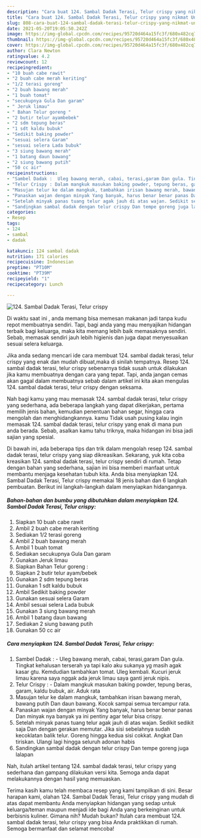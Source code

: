 ```yaml
---
description: "Cara buat 124. Sambal Dadak Terasi, Telur crispy yang nikmat Untuk Jualan"
title: "Cara buat 124. Sambal Dadak Terasi, Telur crispy yang nikmat Untuk Jualan"
slug: 808-cara-buat-124-sambal-dadak-terasi-telur-crispy-yang-nikmat-untuk-jualan
date: 2021-05-20T19:05:50.242Z
image: https://img-global.cpcdn.com/recipes/95720d464a15fc3f/680x482cq70/124-sambal-dadak-terasi-telur-crispy-foto-resep-utama.jpg
thumbnail: https://img-global.cpcdn.com/recipes/95720d464a15fc3f/680x482cq70/124-sambal-dadak-terasi-telur-crispy-foto-resep-utama.jpg
cover: https://img-global.cpcdn.com/recipes/95720d464a15fc3f/680x482cq70/124-sambal-dadak-terasi-telur-crispy-foto-resep-utama.jpg
author: Clara Newton
ratingvalue: 4.2
reviewcount: 12
recipeingredient:
- "10 buah cabe rawit"
- "2 buah cabe merah keriting"
- "1/2 terasi goreng"
- "2 buah bawang merah"
- "1 buah tomat"
- "secukupnya Gula Dan garam"
- " Jeruk limau"
- " Bahan Telur goreng "
- "2 butir telur ayambebek"
- "2 sdm tepung beras"
- "1 sdt kaldu bubuk"
- "Sedikit baking powder"
- "sesuai selera Garam"
- "sesuai selera Lada bubuk"
- "3 siung bawang merah"
- "1 batang daun bawang"
- "2 siung bawang putih"
- "50 cc air"
recipeinstructions:
- "Sambel Dadak :  Uleg bawang merah, cabai, terasi,garam Dan gula. Tingkat kehalusan terserah ya tapi kalo aku sukanya yg masih agak kasar gtu. Kemdudian tambahkan tomat. Uleg kembali. Kucuri jeruk limau karena saya nggak ada jeruk limau saya ganti jeruk nipis."
- "Telur Crispy : Dalam mangkuk masukan baking powder, tepung beras, garam, kaldu bubuk, air. Aduk rata"
- "Masujan telur ke dalam mangkuk, tambahkan irisan bawang merah, bawang putih Dan daun bawang. Kocok sampai semua tercampur rata."
- "Panaskan wajan dengan minyak Yang banyak, harus benar benar panas Dan minyak nya banyak ya ini pentiny agar telur bisa crispy."
- "Setelah minyak panas tuang telur agak jauh di atas wajan. Sedikit sedikit saja Dan dengan gerakan memutar. Jika sisi sebelahnya sudah kecoklatan balik telur. Goreng hingga kedua sisi cokkat. Angkat Dan tiriskan. Ulangi lagi hingga seluruh adonan habis"
- "Sandingkan sambal dadak dengan telur crispy Dan tempe goreng juga lalapan"
categories:
- Resep
tags:
- 124
- sambal
- dadak

katakunci: 124 sambal dadak 
nutrition: 171 calories
recipecuisine: Indonesian
preptime: "PT10M"
cooktime: "PT39M"
recipeyield: "1"
recipecategory: Lunch

---
```



![124. Sambal Dadak Terasi, Telur crispy](https://img-global.cpcdn.com/recipes/95720d464a15fc3f/680x482cq70/124-sambal-dadak-terasi-telur-crispy-foto-resep-utama.jpg)

Di waktu  saat ini , anda memang bisa memesan makanan jadi tanpa kudu repot membuatnya sendiri. Tapi, bagi anda yang mau menyajikan hidangan terbaik bagi keluarga, maka kita memang lebih baik memasaknya sendiri. Sebab, memasak sendiri jauh lebih higienis dan juga dapat menyesuaikan sesuai selera keluarga.

Jika anda sedang mencari ide cara membuat 124. sambal dadak terasi, telur crispy yang enak dan mudah dibuat,maka di sinilah tempatnya. Resep 124. sambal dadak terasi, telur crispy  sebenarnya tidak susah untuk dilakukan jika kamu membuatnya dengan cara yang tepat. Tapi, anda jangan cemas akan gagal dalam membuatnya 
sebab dalam artikel ini kita akan mengulas 124. sambal dadak terasi, telur crispy dengan seksama.  



Nah bagi kamu yang mau memasak 124. sambal dadak terasi, telur crispy yang sederhana, ada beberapa langkah yang dapat dikerjakan, pertama memilih jenis bahan, kemudian penentuan bahan segar, hingga cara mengolah dan menghidangkannya. kamu Tidak usah pusing kalau ingin memasak 124. sambal dadak terasi, telur crispy yang enak di mana pun anda berada. Sebab, asalkan kamu  tahu triknya, maka hidangan ini bisa jadi sajian yang spesial.

Di bawah ini, ada beberapa tips dan trik dalam mengolah resep 124. sambal dadak terasi, telur crispy yang siap dikreasikan. Sekarang, yuk kita coba kreasikan 124. sambal dadak terasi, telur crispy sendiri di rumah. Tetap dengan bahan yang sederhana, sajian ini bisa memberi manfaat untuk membantu menjaga kesehatan tubuh kita. Anda bisa menyiapkan 124. Sambal Dadak Terasi, Telur crispy memakai 18 jenis bahan dan 6 langkah pembuatan. Berikut ini langkah-langkah dalam menyiapkan hidangannya.

<!--inarticleads1-->

##### Bahan-bahan dan bumbu yang dibutuhkan dalam menyiapkan 124. Sambal Dadak Terasi, Telur crispy:

1. Siapkan 10 buah cabe rawit
1. Ambil 2 buah cabe merah keriting
1. Sediakan 1/2 terasi goreng
1. Ambil 2 buah bawang merah
1. Ambil 1 buah tomat
1. Sediakan secukupnya Gula Dan garam
1. Gunakan  Jeruk limau
1. Siapkan  Bahan Telur goreng :
1. Siapkan 2 butir telur ayam/bebek
1. Gunakan 2 sdm tepung beras
1. Gunakan 1 sdt kaldu bubuk
1. Ambil Sedikit baking powder
1. Gunakan sesuai selera Garam
1. Ambil sesuai selera Lada bubuk
1. Gunakan 3 siung bawang merah
1. Ambil 1 batang daun bawang
1. Sediakan 2 siung bawang putih
1. Gunakan 50 cc air




<!--inarticleads2-->

##### Cara menyiapkan 124. Sambal Dadak Terasi, Telur crispy:

1. Sambel Dadak :  - Uleg bawang merah, cabai, terasi,garam Dan gula. Tingkat kehalusan terserah ya tapi kalo aku sukanya yg masih agak kasar gtu. Kemdudian tambahkan tomat. Uleg kembali. Kucuri jeruk limau karena saya nggak ada jeruk limau saya ganti jeruk nipis.
1. Telur Crispy : - Dalam mangkuk masukan baking powder, tepung beras, garam, kaldu bubuk, air. Aduk rata
1. Masujan telur ke dalam mangkuk, tambahkan irisan bawang merah, bawang putih Dan daun bawang. Kocok sampai semua tercampur rata.
1. Panaskan wajan dengan minyak Yang banyak, harus benar benar panas Dan minyak nya banyak ya ini pentiny agar telur bisa crispy.
1. Setelah minyak panas tuang telur agak jauh di atas wajan. Sedikit sedikit saja Dan dengan gerakan memutar. Jika sisi sebelahnya sudah kecoklatan balik telur. Goreng hingga kedua sisi cokkat. Angkat Dan tiriskan. Ulangi lagi hingga seluruh adonan habis
1. Sandingkan sambal dadak dengan telur crispy Dan tempe goreng juga lalapan




Nah, itulah artikel tentang  124. sambal dadak terasi, telur crispy  yang sederhana dan gampang dilakukan versi kita. Semoga anda dapat melakukannya dengan hasil yang memuaskan. 

Terima kasih kamu telah membaca resep yang kami tampilkan di sini. Besar harapan kami, olahan  124. Sambal Dadak Terasi, Telur crispy yang mudah di atas dapat membantu Anda menyiapkan hidangan yang sedap untuk keluarga/teman maupun menjadi ide bagi Anda yang berkeinginan untuk berbisnis kuliner. Gimana nih? Mudah bukan? Itulah cara membuat 124. sambal dadak terasi, telur crispy yang bisa Anda praktikkan di rumah. Semoga bermanfaat dan selamat mencoba!

